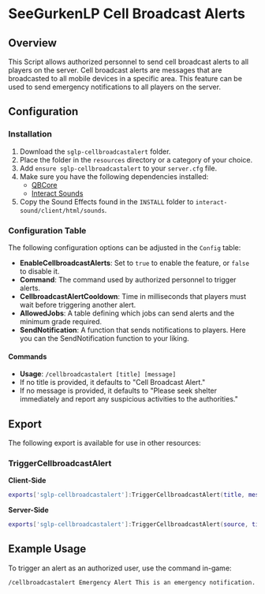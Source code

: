 # SeeGurkenLP Cell Broadcast Alerts

## Overview

This Script allows authorized personnel to send cell broadcast alerts to all players on the server. Cell broadcast alerts are messages that are broadcasted to all mobile devices in a specific area. This feature can be used to send emergency notifications to all players on the server.

## Configuration

### Installation

1. Download the `sglp-cellbroadcastalert` folder.
2. Place the folder in the `resources` directory or a category of your choice.
3. Add `ensure sglp-cellbroadcastalert` to your `server.cfg` file.
4. Make sure you have the following dependencies installed:
   - [QBCore](https://docs.qbcore.org/qbcore-documentation)
   - [Interact Sounds](https://github.com/plunkettscott/interact-sound)
5. Copy the Sound Effects found in the `INSTALL` folder to `interact-sound/client/html/sounds`.

### Configuration Table

The following configuration options can be adjusted in the `Config` table:

- **EnableCellbroadcastAlerts**: Set to `true` to enable the feature, or `false` to disable it.
- **Command**: The command used by authorized personnel to trigger alerts.
- **CellbroadcastAlertCooldown**: Time in milliseconds that players must wait before triggering another alert.
- **AllowedJobs**: A table defining which jobs can send alerts and the minimum grade required.
- **SendNotification**: A function that sends notifications to players. Here you can the SendNotification function to your liking.

#### Commands
- **Usage**: `/cellbroadcastalert [title] [message]`
- If no title is provided, it defaults to "Cell Broadcast Alert."
- If no message is provided, it defaults to "Please seek shelter immediately and report any suspicious activities to the authorities."

## Export
The following export is available for use in other resources:

### TriggerCellbroadcastAlert

**Client-Side**
```lua
exports['sglp-cellbroadcastalert']:TriggerCellbroadcastAlert(title, message)
```

**Server-Side**
```lua
exports['sglp-cellbroadcastalert']:TriggerCellbroadcastAlert(source, title, message)
```

## Example Usage
To trigger an alert as an authorized user, use the command in-game:

```
/cellbroadcastalert Emergency Alert This is an emergency notification.
```
